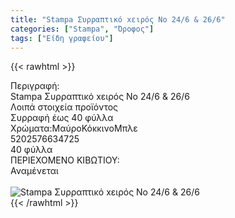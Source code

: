 ```yaml
---
title: "Stampa Συρραπτικό xειρός Nο 24/6 & 26/6"
categories: ["Stampa", "Όροφος"]
tags: ["Είδη γραφείου"]
---
```

{{< rawhtml >}}

<div class="sload695"><div class="product"><div id="sistatika">Περιγραφή:</div><div class="alltext">Stampa Συρραπτικό xειρός Nο 24/6 &amp; 26/6</div><div id="loipa">Λοιπά στοιχεία προϊόντος</div><div class="keno"></div><div class="sdt sw100"><div class="stpin sdtc sp15 s444 steee sw50 stcenter sfwb">Συρραφή έως 40 φύλλα</div><div class="stpin sfwb sdtc sp15 seee st333 sw50 stcenter">Χρώματα:<br><br><span class="sfwn s333 sbrd3 sml5 smr5 steee sp510">Μαύρο</span><span class="sfwn sred sbrd3 stfff sp510 smr5">Κόκκινο</span><span class="sfwn sblue steee sp510 sbrd3">Μπλε</span></div></div><div class="keno"></div><style>.stpin br{display:none}@media only screen and (max-width:800px){.stpin{display:block;width:auto}}@media only screen and (max-width:400px){.stpin span{margin-top:15px}.stpin br{display:block}}</style><div id="barcode"><div id="barimage1"></div><span id="bartext">5202576634725</span></div><div id="varos"><div id="temimg"></div><span id="varostext">40 φύλλα</span></div><div id="kivotio">ΠΕΡΙΕΧΟΜΕΝΟ ΚΙΒΩΤΙΟΥ:<br>Αναμένεται</div><br><div class="pimg"><img alt="Stampa Συρραπτικό xειρός Nο 24/6 &amp; 26/6" title="Stampa Συρραπτικό xειρός Nο 24/6 &amp; 26/6" src="/media/images/stampa-syrraptiko-xeiros-no-24-6-&amp;-26-6.jpg"></div></div></div>
{{< /rawhtml >}}


